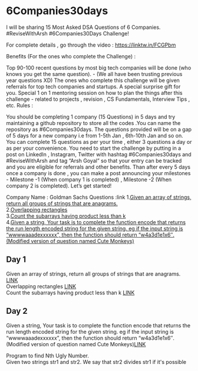 # 6Companies30days
I will be sharing 15 Most Asked DSA Questions of 6 Companies. #ReviseWithArsh #6Companies30Days Challenge!

For complete details , go through the video : https://linktw.in/FCGPbm

Benefits (For the ones who complete the Challenge) :

Top 90-100 recent questions by most big tech companies will be done (who knows you get the same question). - (We all have been trusting previous year questions XD) The ones who complete this challenge will be given referrals for top tech companies and startups. A special surprise gift for you. Special 1 on 1 mentoring session on how to plan the things after this challenge - related to projects , revision , CS Fundamentals, Interview Tips , etc. Rules :

You should be completing 1 company (15 Questions) in 5 days and try maintaining a github repository to store all the codes .You can name the repository as #6Companies30days. The questions provided will be on a gap of 5 days for a new company i.e from 1-5th Jan , 6th-10th Jan and so on. You can complete 15 questions as per your time , either 3 questions a day or as per your convenience. You need to start the challenge by putting in a post on LinkedIn , Instagram, Twitter with hashtag #6Companies30days and #ReviseWithArsh and tag “Arsh Goyal” so that your entry can be tracked and you are eligible for referrals and other benefits. Than after every 5 days once a company is done , you can make a post announcing your milestones - Milestone -1 (When company 1 is completed) , Milestone -2 (When company 2 is completed). Let’s get started!

Company Name : Goldman Sachs
Questions :link
1.[Given an array of strings, return all groups of strings that are anagrams.](https://practice.geeksforgeeks.org/problems/print-anagrams-together/1/)<br>
2.[Overlapping rectangles](https://practice.geeksforgeeks.org/problems/overlapping-rectangles1924/1/)<br>
3.[Count the subarrays having product less than k](https://practice.geeksforgeeks.org/problems/count-the-subarrays-having-product-less-than-k1708/1/)<br>
4.[Given a string, Your task is to  complete the function encode that returns the run length encoded string for the given string.
eg if the input string is “wwwwaaadexxxxxx”, then the function should return “w4a3d1e1x6″.(Modified version of question named Cute Monkeys)](https://practice.geeksforgeeks.org/problems/run-length-encoding/1/)

## Day 1
Given an array of strings, return all groups of strings that are anagrams. [LINK](https://github.com/Muskan-creator/-6Companies30days/blob/main/Print%20Anagrams%20Together.cpp)<br>
Overlapping rectangles [LINK](https://github.com/Muskan-creator/-6Companies30days/blob/main/Print%20Anagrams%20Together.cpp)<br>
Count the subarrays having product less than k [LINK](https://github.com/Muskan-creator/-6Companies30days/blob/main/Count%20the%20subarrays%20having%20product%20less%20than%20k.cpp)<br>
## Day 2
Given a string, Your task is to  complete the function encode that returns the run length encoded string for the given string.
eg if the input string is “wwwwaaadexxxxxx”, then the function should return “w4a3d1e1x6″.(Modified version of question named Cute Monkeys)[LINK](https://github.com/Muskan-creator/-6Companies30days/blob/main/Run%20Length%20Encoding.cpp)<br>

Program to find Nth Ugly Number.<br>
Given two strings str1 and str2. We say that str2 divides str1 if it's possible<br>
